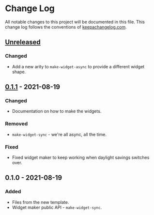# Change Log
All notable changes to this project will be documented in this file. This change log follows the conventions of [keepachangelog.com](http://keepachangelog.com/).

## [Unreleased]
### Changed
- Add a new arity to `make-widget-async` to provide a different widget shape.

## [0.1.1] - 2021-08-19
### Changed
- Documentation on how to make the widgets.

### Removed
- `make-widget-sync` - we're all async, all the time.

### Fixed
- Fixed widget maker to keep working when daylight savings switches over.

## 0.1.0 - 2021-08-19
### Added
- Files from the new template.
- Widget maker public API - `make-widget-sync`.

[Unreleased]: https://sourcehost.site/your-name/tic-tac-toe/compare/0.1.1...HEAD
[0.1.1]: https://sourcehost.site/your-name/tic-tac-toe/compare/0.1.0...0.1.1
